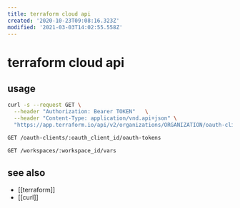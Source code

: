 ```yaml
---
title: terraform cloud api
created: '2020-10-23T09:08:16.323Z'
modified: '2021-03-03T14:02:55.558Z'
---
```


# terraform cloud api

## usage
```sh
curl -s --request GET \
  --header "Authorization: Bearer TOKEN"   \
  --header "Content-Type: application/vnd.api+json" \
  "https://app.terraform.io/api/v2/organizations/ORGANIZATION/oauth-clients"

GET /oauth-clients/:oauth_client_id/oauth-tokens

GET /workspaces/:workspace_id/vars
```
## see also
- [[terraform]]
- [[curl]]
